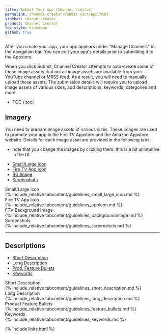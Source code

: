 ```yaml
---
title: Submit Your App (Channel Creator)
permalink: channel-creator-submit-your-app.html
sidebar: channelcreator
product: Channel Creator
toc-style: kramdown
github: true
---
```


After you create your app, your app appears under "Manage Channels" in the navigation bar. You can edit your app's details prior to submitting it to the Appstore.

When you click Submit, Channel Creator attempts to auto-create some of these image assets, but not all image assets are available from your YouTube channel or MRSS feed. As a result, you will need to manually upload these assets. The submission details will require you to upload image assets of various sizes, add descriptions, keywords, categories and more.


* TOC
{:toc}

## Imagery

You need to prepare image assets of various sizes. These images are used to promote your app in the Fire TV Appstore and the Amazon Appstore website. Details for each image asset are provided in the following tabs:

- note that you change the images by clicking them. this is a bit unintuitive in the UI.

<ul id="profileTabs" class="nav nav-tabs">
<li class="active"><a class="noCrossRef" href="#zerotab" data-toggle="tab">Small/Large Icon</a></li>
<li><a class="noCrossRef" href="#firsttab" data-toggle="tab">Fire TV App Icon</a></li>
<li><a class="noCrossRef" href="#secondtab" data-toggle="tab">BG Image</a></li>
<li><a class="noCrossRef" href="#thirdtab" data-toggle="tab">Screenshots</a></li>
</ul>
<div class="tab-content">
<div role="tabpanel" class="tab-pane active" id="zerotab">
<div class="subheading">Small/Large Icon</div>
<div markdown="1">
{% include_relative tabcontent/guidelines_small_large_icon.md %}
</div>
</div>
<div role="tabpanel" class="tab-pane" id="firsttab">
<div class="subheading">Fire TV App Icon</div>
<div markdown="1">
{% include_relative tabcontent/guidelines_appicon.md %}
</div>
</div>
<div role="tabpanel" class="tab-pane" id="secondtab">
<div class="subheading">FTV Background Image</div>
<div markdown="1">
{% include_relative tabcontent/guidelines_backgroundimage.md %}
</div>
</div>
<div role="tabpanel" class="tab-pane" id="thirdtab">
<div class="subheading">Screenshots</div>
<div markdown="1">
{% include_relative tabcontent/guidelines_screenshots.md %}
</div>
</div>
</div>
<hr style="width:1em,color:#000000;"/>

## Descriptions

<ul id="profileTabs" class="nav nav-tabs">
<li class="active"><a class="noCrossRef" href="#zerotab2" data-toggle="tab">Short Description</a></li>
<li><a class="noCrossRef" href="#firsttab2" data-toggle="tab">Long Description</a></li>
<li><a class="noCrossRef" href="#secondtab2" data-toggle="tab">Prod. Feature Bullets</a></li>
<li><a class="noCrossRef" href="#thirdtab2" data-toggle="tab">Keywords</a></li>
</ul>
<div class="tab-content">
<div role="tabpanel" class="tab-pane active" id="zerotab2">
<div class="subheading">Short Description</div>
<div markdown="1">
{% include_relative tabcontent/guidelines_short_description.md %}
</div>
</div>
<div role="tabpanel" class="tab-pane" id="firsttab2">
<div class="subheading">Long Description</div>
<div markdown="1">
{% include_relative tabcontent/guidelines_long_description.md %}
</div>
</div>
<div role="tabpanel" class="tab-pane" id="secondtab2">
<div class="subheading">Product Feature Bullets</div>
<div markdown="1">
{% include_relative tabcontent/guidelines_feature_bullets.md %}
</div>
</div>
<div role="tabpanel" class="tab-pane" id="thirdtab2">
<div class="subheading">Keywords</div>
<div markdown="1">
{% include_relative tabcontent/guidelines_keywords.md %}
</div>
</div>
</div>


{% include links.html %}
